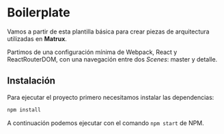 # Boilerplate

Vamos a partir de esta plantilla básica para crear piezas de arquitectura utilizadas en __Matrux__.

Partimos de una configuración mínima de Webpack, React y ReactRouterDOM, con una navegación entre dos _Scenes_: master y detalle.


## Instalación

Para ejecutar el proyecto primero necesitamos instalar las dependencias:

```bash
npm install
```

A continuación podemos ejecutar con el comando `npm start` de NPM.